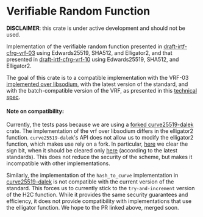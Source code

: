 # Verifiable Random Function
**DISCLAIMER**: this crate is under active development and should not be used.

Implementation of the verifiable random function presented in 
[draft-irtf-cfrg-vrf-03](https://datatracker.ietf.org/doc/html/draft-irtf-cfrg-vrf-03) using
Edwards25519, SHA512, and Elligator2, and that presented in
[draft-irtf-cfrg-vrf-10](https://datatracker.ietf.org/doc/html/draft-irtf-cfrg-vrf-10) using
Edwards25519, SHA512, and Elligator2.

The goal of this crate is to  a compatible implementation with 
the VRF-03 [implemented over libsodium](https://github.com/input-output-hk/libsodium/tree/draft-irtf-cfrg-vrf-03/src/libsodium),
with the latest version of the standard, and with the batch-compatible 
version of the VRF, as presented in this [technical spec](https://iohk.io/en/research/library/papers/on-uc-secure-range-extension-and-batch-verification-for-ecvrf/).

#### Note on compatibility: 
Currently, the tests pass because we are using a [forked curve25519-dalek](https://github.com/iquerejeta/curve25519-dalek)
crate. The implementation of the vrf over libsodium differs in the elligator2
function. `curve25519-dalek`'s API does not allow us to modify the elligator2 
function, which makes use rely on a fork. In particular, [here](https://github.com/input-output-hk/libsodium/blob/draft-irtf-cfrg-vrf-03/src/libsodium/crypto_vrf/ietfdraft03/convert.c#L84)
we clear the sign bit, when it should be cleared only [here](https://github.com/input-output-hk/libsodium/blob/draft-irtf-cfrg-vrf-03/src/libsodium/crypto_core/ed25519/ref10/ed25519_ref10.c#L2527)
(according to the latest standards).
This does not reduce the security of the scheme, but makes it incompatible with other
implementations. 

Similarly, the implementation of the `hash_to_curve` implementation in [curve25519-dalek](https://github.com/dalek-cryptography/curve25519-dalek/pull/377)
is not compatible with the current version of the standard. This forces us to currently
stick to the `try-and-increment` version of the H2C function. While it provides the 
same security guarantees and efficiency, it does not provide compatibility with 
implementations that use the elligator function. We hope to the PR linked above, 
merged soon. 
